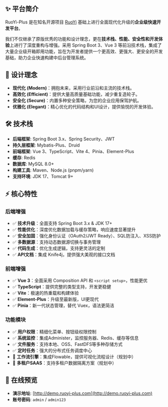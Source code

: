 ## ✨ 平台简介

RuoYi-Plus 是在知名开源项目 [RuoYi](https://gitee.com/y_project/RuoYi) 基础上进行全面现代化升级的**企业级快速开发平台**。

我们不仅继承了原版优秀的功能和设计理念，更在**技术栈、性能、安全性和开发体验**上进行了深度重构与增强。采用 Spring Boot 3、Vue 3 等前沿技术栈，集成了大量企业级开箱即用功能，旨在为开发者提供一个更高效、更强大、更安全的开发基础，助力企业快速构建中后台管理系统。

## 🎯 设计理念

*   **现代化 (Modern)**：拥抱未来，采用行业前沿和主流的技术栈。
*   **高效化 (Efficient)**：提供大量高质量基础功能，减少重复造轮子。
*   **安全化 (Secure)**：内置多种安全策略，为您的企业应用保驾护航。
*   **优雅化 (Elegant)**：精心优化的代码结构和UI设计，提供愉悦的开发体验。

## 🛠 技术栈

*   **后端框架**: Spring Boot 3.x、Spring Security、JWT
*   **持久层框架**: Mybatis-Plus、Druid
*   **前端框架**: Vue 3、TypeScript、Vite 4、Pinia、Element-Plus
*   **缓存**: Redis
*   **数据库**: MySQL 8.0+
*   **构建工具**: Maven、Node.js (pnpm/yarn)
*   **支持环境**: JDK 17、Tomcat 9+

## ⚡ 核心特性

### 后端增强
- ✅ **技术升级**：全面支持 Spring Boot 3.x & JDK 17+
- ✅ **性能优化**：深度优化数据加载与缓存策略，响应速度显著提升
- ✅ **安全加固**：强化身份认证（OAuth2/JWT Ready）、SQL防注入、XSS防护
- ✅ **多数据源**：支持动态数据源切换与事务管理
- ✅ **代码生成**：优化生成逻辑，支持更灵活的定制
- ✅ **API文档**：集成 Knife4j，提供强大美观的接口文档

### 前端增强
- ✅ **Vue 3**：全面采用 Composition API 和 `<script setup>`，性能更优
- ✅ **TypeScript**：提供完整的类型支持，开发更稳健
- ✅ **Vite**：极速的热重载和构建体验
- ✅ **Element-Plus**：升级至最新版，UI更现代
- ✅ **Pinia**：新一代状态管理，替代 Vuex，语法更简洁

### 功能模块
- ✅ **用户权限**：精细化菜单、按钮级权限控制
- ✅ **系统监控**：集成Administer，监控服务器、Redis、缓存等信息
- ✅ **文件服务**：支持本地、OSS、FastDFS等多种存储方式
- ✅ **定时任务**：强大的分布式任务调度中心
- 🚧 **工作流引擎**：集成Flowable，提供可视化流程设计（规划中）
- 🚧 **多租户SAAS**：支持多租户数据隔离方案（规划中）

## 📸 在线预览

- **演示地址**: [http://demo.ruoyi-plus.com](http://demo.ruoyi-plus.com)
- **账号密码**: `admin` / `admin123`